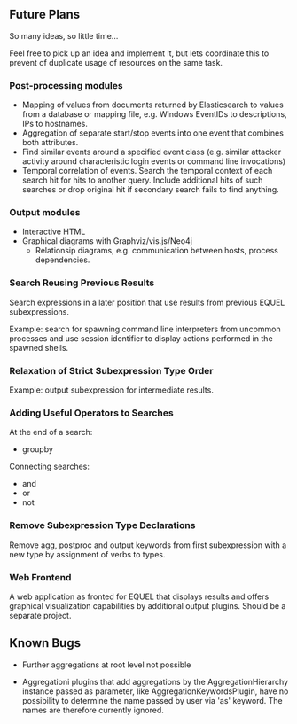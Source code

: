 ## Future Plans

So many ideas, so little time...

Feel free to pick up an idea and implement it, but lets coordinate this to prevent of duplicate usage of resources on
the same task.

### Post-processing modules

* Mapping of values from documents returned by Elasticsearch to values from a database or mapping file, e.g. Windows EventIDs to
  descriptions, IPs to hostnames.
* Aggregation of separate start/stop events into one event that combines both attributes.
* Find similar events around a specified event class (e.g. similar attacker activity around characteristic login events
  or command line invocations)
* Temporal correlation of events. Search the temporal context of each search hit for hits to another query.
  Include additional hits of such searches or drop original hit if secondary search fails to find anything.

### Output modules

* Interactive HTML
* Graphical diagrams with Graphviz/vis.js/Neo4j
    * Relationsip diagrams, e.g. communication between hosts, process dependencies.

### Search Reusing Previous Results

Search expressions in a later position that use results from previous EQUEL subexpressions.

Example: search for spawning command line interpreters from uncommon processes and use session identifier to display
actions performed in the spawned shells.

### Relaxation of Strict Subexpression Type Order

Example: output subexpression for intermediate results.

### Adding Useful Operators to Searches

At the end of a search:

* groupby

Connecting searches:

* and
* or
* not

### Remove Subexpression Type Declarations

Remove agg, postproc and output keywords from first subexpression with a new type by assignment of verbs to types.

### Web Frontend

A web application as fronted for EQUEL that displays results and offers graphical visualization capabilities by
additional output plugins. Should be a separate project.

## Known Bugs

* Further aggregations at root level not possible

* Aggregationi plugins that add aggregations by the AggregationHierarchy instance passed as parameter, like
  AggregationKeywordsPlugin, have no possibility to determine the name passed by user via 'as' keyword. The names are
  therefore currently ignored.
